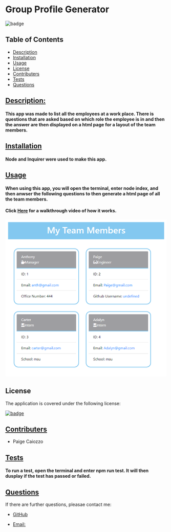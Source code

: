 # Group Profile Generator


  ![badge](https://img.shields.io/badge/license-mit-blue)

## Table of Contents

  * [Description](#description)
  * [Installation](#installation)
  * [Usage](#usage)
  * [License](#license)
  * [Contributers](#contributers)
  * [Tests](#tests)
  * [Questions](#questions)
  

  ## [Description:](#table-of-contents)


  #### This app was made to list all the employees at a work place. There is questions that are asked based on which role the employee is in and then the answer are then displayed on a html page for a layout of the team members.


  ## [Installation](#table-of-contents)


  #### Node and Inquirer were used to make this app.


  ## [Usage](#table-of-contents)


  #### When using this app, you will open the terminal, enter node index, and then anwser the following questions to then generate a html page of all the team members.
  #### Click [Here](https://drive.google.com/file/d/1GAwRJT2qFjsLkWgDAe348eDojscq2kPQ/view) for a walkthrough video of how it works.

  ![Example Image](./dist/images/team.png)

  
  ## License
    
  The application is covered under the following license:
    
  
  [![badge](https://img.shields.io/badge/license-mit-blue)](http://choosealicense.com/licenses/mit/)
    


  ## [Contributers](#table-of-contents)


   * Paige Caiozzo


  ## [Tests](#table-of-contents)


  #### To run a test, open the terminal and enter npm run test. It will then dusplay if the test has passed or failed.


  ## [Questions](#table-of-contents)

If there are further questions, pleasae contact me:
  

  * [GitHub](http://github.com/pcaiozzo)

  * [Email:](mailto:angelagola.ko@gmail.com)
